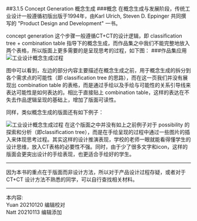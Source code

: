 ##3.1.5 Concept Generation 概念生成
###概念
在概念生成与发展阶段，传统工业设计一般遵循初版出版于1994年，由Karl Ulrich, Steven D. Eppinger 共同撰写的 "Product Design and Development" 一书。


concept generation 这个步骤一般遵循CT+CT的设计逻辑，即 classification tree + combination table 指导下的概念生成，而作品集之中我们不能完整地放入两个表格，所以版面上更多需要的是呈现思考的过程，如下图：
###作品集应用
![工业设计概念生成过程](http://kitpic.makebi.net/2021/id_13.jpg)

图中可以看到，左边的部分内容主要描述在概念生成之前，用于概念生成的拆分到各个需求点的可能性（即 classification tree 的思路），而在这一页我们并没有展现出 combination table 的表格，而是通过手绘以及手绘与可能性的关系引导线来表达可能性是如何表达的。相比于直接贴上 combination table，这样的表达在不失去作品逻辑呈现的基础上，增加了版面可读性。

同样，类似概念生成的版面还有如下例子：

![工业设计概念生成过程](http://kitpic.makebi.net/2021/id_14.jpg)
在这个版面之中并没有如上之前例子对于 possibility 的探索和分析（即classification tree），而是在手绘呈现的过程中通过一些图片的插入来体现思考过程。其实这样的设计推演表现，学校的老师一眼就能看得懂学生的设计思维，放入CT表格的必要性不强。同时，由于少了很多文字和icon，这样的版面会更突出设计的手绘表现，也更适合手绘好的学生。

---

因为本书的重点在于版面而非设计方法，所以对于产品设计过程存疑，或者对于 CT+CT 设计方法不熟悉的同学，可以自行查找相关材料。

---
本内容:    
Yuan 20210120 编辑校对  
Natt 20210113 编辑添加
